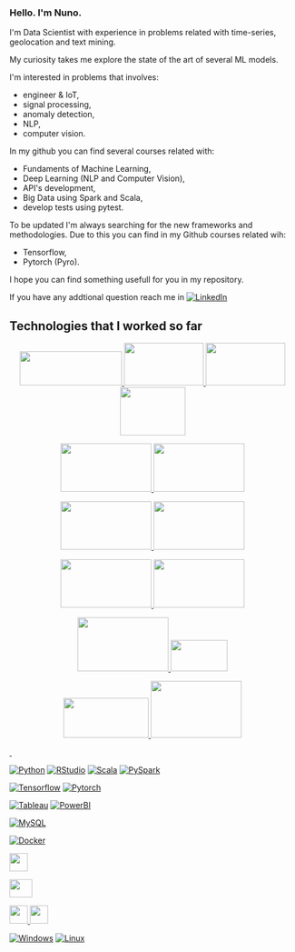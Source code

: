 ### Hello. I'm Nuno.

I'm Data Scientist with experience in problems related with time-series, geolocation and text mining.

My curiosity takes me explore the state of the art of several ML models. 

I'm interested in problems that involves: 
- engineer & IoT,
- signal processing,
- anomaly detection,
- NLP,
- computer vision. 

In my github you can find several courses related with: 
- Fundaments of Machine Learning,
- Deep Learning (NLP and Computer Vision), 
- API's development,
- Big Data using Spark and Scala, 
- develop tests using pytest.

To be updated I'm always searching for the new frameworks and methodologies.
Due to this you can find in my Github courses related wih: 
- Tensorflow, 
- Pytorch (Pyro).

I hope you can find something usefull for you in my repository.

If you have any addtional question reach me in
[![LinkedIn](https://img.shields.io/badge/-Linkedin-blue?style=flat-square&logo=linkedin&link)](https://www.linkedin.com/in/njsdias/) 

## Technologies that I worked so far
<p align="center">
<a href="https://www.python.org/"><img height="60" width="180" src="https://upload.wikimedia.org/wikipedia/commons/f/f8/Python_logo_and_wordmark.svg">
<a href="https://rstudio.com/"><img height="75" width="140" src="https://rstudio.com/wp-content/uploads/2018/10/RStudio-Logo.svg">
<a href="https://www.scala.com/en"><img height="75" width="140" src="https://www.vectorlogo.zone/logos/scala-lang/scala-lang-ar21.svg">    
<a href="https://spark.apache.org/"><img height="85" width="115" src="https://upload.wikimedia.org/wikipedia/commons/f/f3/Apache_Spark_logo.svg">
<p align="center">
<a href="https://www.tensorflow.org/"><img height="85" width="160" src="https://www.vectorlogo.zone/logos/tensorflow/tensorflow-ar21.svg">
<a href="https://www.tensorflow.org/"><img height="85" width="160" src="https://www.vectorlogo.zone/logos/pytorch/pytorch-ar21.svg">
<p align="center">
<a href="https://powerbi.microsoft.com/"><img height="85" width="160" src="https://www.vectorlogo.zone/logos/microsoft_powerbi/microsoft_powerbi-ar21.svg">  
<a href="https://www.tableau.com/"><img height="85" width="160" src="https://upload.wikimedia.org/wikipedia/en/0/06/Tableau_logo.svg">
<p align="center">
<a href="https://www.mysql.com/"><img height="85" width="160" src="https://upload.wikimedia.org/wikipedia/commons/a/a1/PyCharm_Logo.svg">
<a href="https://www.mysql.com/"><img height="85" width="160" src="https://www.vectorlogo.zone/logos/mysql/mysql-horizontal.svg">
<p align="center">
<a href="https://www.docker.com/resources/what-container"><img height="95" width="160" src="https://www.vectorlogo.zone/logos/docker/docker-ar21.svg">
<a href="https://https://aws.amazon.com/"><img height="55" width="100" src="https://upload.wikimedia.org/wikipedia/commons/9/93/Amazon_Web_Services_Logo.svg"> 
<p align="center">
<a href="https://www.microsoft.com/"><img height="70" width="150" src="https://upload.wikimedia.org/wikipedia/commons/8/8d/Windows_darkblue_2012.svg"/>
<a href="https://ubuntu.com/"><img height="100" width="160" src="https://upload.wikimedia.org/wikipedia/commons/3/3a/Logo-ubuntu_no%28r%29-black_orange-hex.svg">
<p>&nbsp;</p>

[![Python](https://img.shields.io/badge/-Python-yellow?style=flat-square&logo=Python&link=https://www.python.org/)](https://www.python.org/)
[![RStudio](https://img.shields.io/badge/-RStudio-yellow?style=flat-square&logo=RStudio&link=https://rstudio.com/)](https://rstudio.com/)
[![Scala](https://img.shields.io/badge/-Scala-yellow?style=flat-square&logo=Scala&link=https://www.scala.com/en)](https://www.scala.com/en)
[![PySpark](https://img.shields.io/badge/-PySpark-yellow?style=flat-square&logo=PySpark&link=https://spark.apache.org/)](https://spark.apache.org/)



[![Tensorflow](https://img.shields.io/badge/-Tensorflow-afd0ea?style=flat-square&logo=Tensorflow&linkhttps://www.tensorflow.org/)](https://www.tensorflow.org/)
[![Pytorch](https://img.shields.io/badge/-Pytorch-afd0ea?style=flat-square&logo=Pytorch&link=https://pytorch.org/)](https://pytorch.org/)



[![Tableau](https://img.shields.io/badge/-Tableau-707B7C?style=flat-square&logo=Tableau&link=https://www.tableau.com/)](https://www.tableau.com/)
[![PowerBI](https://img.shields.io/badge/-PowerBi-707B7C?style=flat-square&logo=PowerBi&link=https://powerbi.microsoft.com/)](https://powerbi.microsoft.com/)



[![MySQL](https://img.shields.io/badge/-MySQL-BB8FCE?style=flat-square&logo=MySQL&link=https://www.mysql.com/)](https://www.mysql.com/)



[![Docker](https://img.shields.io/badge/-Docker-A3E4D7?style=flat-square&logo=Docker&link=https://www.docker.com/resources/what-container)](https://www.docker.com/resources/what-container)


<a href="https://www.docker.com/resources/what-container"><img height="32" width="32" src="https://devicons.github.io/devicon/devicon.git/icons/docker/docker-original-wordmark.svg">

<a href="https://https://aws.amazon.com/"><img height="32" width="40" src="https://upload.wikimedia.org/wikipedia/commons/thumb/9/93/Amazon_Web_Services_Logo.svg/320px-Amazon_Web_Services_Logo.svg.png"> 

<a href="https://https://aws.amazon.com/"><img height="32" width="32" src="https://simpleicons.org/icons/amazonaws.svg"> <a href="https://www.jetbrains.com/pycharm/"><img height="32" width="32" src="https://simpleicons.org/icons/pycharm.svg">


[![Windows](https://img.shields.io/badge/-Windows-black?style=flat-square&logo=Windows&link=https://www.microsoft.com/)](https://www.microsoft.com/)
[![Linux](https://img.shields.io/badge/-Linux-black?style=flat-square&logo=Linux&link=https://github.com/njsdias/)](https://github.com/njsdias/)


<!--
**njsdias/njsdias** is a ✨ _special_ ✨ repository because its `README.md` (this file) appears on your GitHub profile.

Here are some ideas to get you started:

- 🔭 I’m currently working on ...
- 🌱 I’m currently learning ...
- 👯 I’m looking to collaborate on ...
- 🤔 I’m looking for help with ...
- 💬 Ask me about ...
- 📫 How to reach me: ...
- 😄 Pronouns: ...
- ⚡ Fun fact: ...
-->
